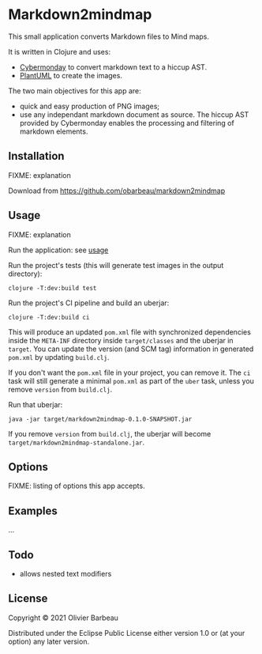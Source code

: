 # Markdown2mindmap

This small application converts Markdown files to Mind maps.

It is written in Clojure and uses:

- [Cybermonday](https://github.com/kiranshila/cybermonday)
  to convert markdown text to a hiccup AST.
- [PlantUML](https://plantuml.com/mindmap-diagram) to create the images.

The two main objectives for this app are:

- quick and easy production of PNG images;
- use any independant markdown document as source.
  The hiccup AST provided by Cybermonday
  enables the processing and filtering of markdown elements.

## Installation

FIXME: explanation

Download from https://github.com/obarbeau/markdown2mindmap

## Usage

FIXME: explanation

Run the application: see [usage](src/markdown2mindmap/core.clj#15)

Run the project's tests
(this will generate test images in the output directory):

```shell
clojure -T:dev:build test
```

Run the project's CI pipeline and build an uberjar:

```shell
clojure -T:dev:build ci
```

This will produce an updated `pom.xml` file with synchronized dependencies inside the `META-INF`
directory inside `target/classes` and the uberjar in `target`. You can update the version (and SCM tag)
information in generated `pom.xml` by updating `build.clj`.

If you don't want the `pom.xml` file in your project, you can remove it. The `ci` task will
still generate a minimal `pom.xml` as part of the `uber` task, unless you remove `version`
from `build.clj`.

Run that uberjar:

```shell
java -jar target/markdown2mindmap-0.1.0-SNAPSHOT.jar
```

If you remove `version` from `build.clj`, the uberjar will become `target/markdown2mindmap-standalone.jar`.

## Options

FIXME: listing of options this app accepts.

## Examples

...

## Todo

- allows nested text modifiers

## License

Copyright © 2021 Olivier Barbeau

Distributed under the Eclipse Public License either version 1.0
or (at your option) any later version.
